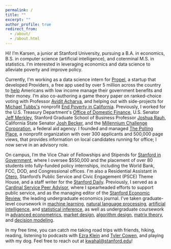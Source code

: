 ```yaml
---
permalink: /
title: ""
excerpt: ""
author_profile: true
redirect_from: 
  - /about/
  - /about.html
---
```


Hi! I’m Karsen, a junior at Stanford University, pursuing a B.A. in economics, B.S. in computer science (artificial intelligence), and coterminal M.S. in statistics. I’m interested in leveraging economics and data science to alleviate poverty and improve policy.

Currently, I'm working as a data science intern for [Propel](https://www.joinpropel.com/), a startup that developed Providers, a free app used by over 5 million across the country to [help](https://www.nytimes.com/2021/12/08/us/politics/safety-net-apps-tech.html) Americans with low income manage their government benefits and their money. I’m also co-authoring a game theory paper on ranked-choice voting with Professor [Avidit Acharya](https://www.aviditacharya.com/home), and helping out with side-projects for [Michael Tubbs's](https://en.wikipedia.org/wiki/Michael_Tubbs) nonprofit [End Poverty in California](https://endpovertyinca.org/). Previously, I worked for the U.S. Treasury Department's [Office of Domestic Finance](https://home.treasury.gov/about/offices/domestic-finance), U.S. Senator [Jeff Merkley](https://www.merkley.senate.gov/), Stanford Graduate School of Business Professor [Joshua Rauh](https://web.stanford.edu/~rauh/index.html), California State Senator [Josh Becker](https://sd13.senate.ca.gov/), and the [Millennium Challenge Corporation](https://www.mcc.gov/), a federal aid agency. I founded and managed [The Polling Place](https://thepollingplace.org/), a nonprofit organization with over 300 applicants and 500,000 page views, that provides information on local candidates running for office; I now serve in an advisory role. 

On campus, I’m the Vice Chair of Fellowships and Stipends for [Stanford in Government](https://sig.stanford.edu/), where I oversee $550,000 and the placement of over 80 students into fully-funded policy internships, including the World Bank, FCC, DOD, and Congressional offices. I'm also a Residential Assistant in [Otero](https://resed.stanford.edu/neighborhood-t/hyperion-t-houses/wilbur-otero), Stanford’s Public Service and Civic Engagement (PSCE) Theme House, and a staff writer for the [Stanford Daily](https://stanforddaily.com/). Previously, I served as a [Cardinal Service Peer Advisor](https://haas.stanford.edu/resources/students/advising), where I spearheaded efforts to support public service, and as the managing editor of the [Stanford Economic Review](https://stanfordeconreview.com/), the leading undergraduate economics journal. I've taken graduate-level coursework in [machine learning](https://cs229.stanford.edu/), [natural language processing](http://web.stanford.edu/class/cs224n/), [artificial intelligence](https://stanford-cs221.github.io/spring2023/), and [statistical inference](https://explorecourses.stanford.edu/search?view=catalog&filter-coursestatus-Active=on&page=0&catalog=&academicYear=&q=stats200&collapse=), as well as undergraduate coursework in [advanced econometrics](https://explorecourses.stanford.edu/search?view=catalog&filter-coursestatus-Active=on&page=0&catalog=&academicYear=&q=econ102c&collapse=), [market design](https://explorecourses.stanford.edu/search?view=catalog&filter-coursestatus-Active=on&page=0&catalog=&academicYear=&q=econ136&collapse=), [algorithm design](http://web.stanford.edu/class/cs161/), [matrix theory](https://explorecourses.stanford.edu/search?view=catalog&filter-coursestatus-Active=on&page=0&catalog=&academicYear=20222023&q=MATH104%3A+Applied+Matrix+Theory&collapse=), and [decision modeling](https://explorecourses.stanford.edu/search?view=catalog&filter-coursestatus-Active=on&page=0&catalog=&academicYear=&q=econ137&collapse=).

In my free time, you can catch me taking road trips with friends, hiking, reading, listening to podcasts with [Ezra Klein](https://www.nytimes.com/by/ezra-klein) and [Tyler Cowen](https://marginalrevolution.com/), and playing with my dog. Feel free to reach out at kwahal@stanford.edu!
